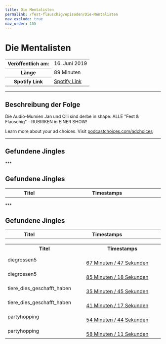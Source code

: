 ```yaml
---
title: Die Mentalisten
permalink: /fest-flauschig/episoden/Die-Mentalisten
nav_exclude: true
nav_order: 155
---
```


# Die Mentalisten
<table class="resp-table dcf-table dcf-table-responsive dcf-table-bordered dcf-table-striped dcf-w-100%">
                    <tbody>
                        <tr>
                            <th scope="row">Veröffentlich am:</th>
                            <td data-label="Veröffentlich am:">16. Juni 2019</td>
                        </tr>
                        <tr>
                            <th scope="row">Länge </th>
                            <td data-label="Länge ">89 Minuten</td>
                        </tr><tr>
                                <th scope="row">Spotify Link</th>
                                <td data-label="Spotify Link"><a href="https://open.spotify.com/episode/6Y8qNuR0Igi69wM5G9LJsf">Spotify Link</a></td>
                            </tr></tbody>
                </table>

***

## Beschreibung der Folge

<div>
Die Audio-Mumien Jan und Olli sind derbe in shape: ALLE "Fest &amp; Flauschig" - RUBRIKEN in EINER SHOW!<p> </p><p>Learn more about your ad choices. Visit <a href="https://podcastchoices.com/adchoices">podcastchoices.com/adchoices</a></p>  
</div>

***

## Gefundene Jingles

<table style="display: table;">
                                    <tr>
                                        <th class="tableColumnTitle">Titel</th>
                                        <th class="tableColumnTimestamps">Timestamps</th>
                                    </tr>
                                    ***

## Gefundene Jingles

<table style="display: table;">
                                    <tr>
                                        <th class="tableColumnTitle">Titel</th>
                                        <th class="tableColumnTimestamps">Timestamps</th>
                                    </tr>
                                    ***

## Gefundene Jingles

<table style="display: table;">
                                    <tr>
                                        <th class="tableColumnTitle">Titel</th>
                                        <th class="tableColumnTimestamps">Timestamps</th>
                                    </tr>
                                    <tr>
                                <td markdown="span"  class="tableColumnTitle">diegrossen5</td>
                                <td markdown="span" class="tableColumnTimestamps">
                                <br>
                                <a href="https://open.spotify.com/episode/6Y8qNuR0Igi69wM5G9LJsf?t=4067">
                                67 Minuten / 47 Sekunden</a>
                                </td></tr><tr>
                                <td markdown="span"  class="tableColumnTitle">diegrossen5</td>
                                <td markdown="span" class="tableColumnTimestamps">
                                <br>
                                <a href="https://open.spotify.com/episode/6Y8qNuR0Igi69wM5G9LJsf?t=5118">
                                85 Minuten / 18 Sekunden</a>
                                </td></tr><tr>
                                <td markdown="span"  class="tableColumnTitle">tiere_dies_geschafft_haben</td>
                                <td markdown="span" class="tableColumnTimestamps">
                                <br>
                                <a href="https://open.spotify.com/episode/6Y8qNuR0Igi69wM5G9LJsf?t=2145">
                                35 Minuten / 45 Sekunden</a>
                                </td></tr><tr>
                                <td markdown="span"  class="tableColumnTitle">tiere_dies_geschafft_haben</td>
                                <td markdown="span" class="tableColumnTimestamps">
                                <br>
                                <a href="https://open.spotify.com/episode/6Y8qNuR0Igi69wM5G9LJsf?t=2477">
                                41 Minuten / 17 Sekunden</a>
                                </td></tr><tr>
                                <td markdown="span"  class="tableColumnTitle">partyhopping</td>
                                <td markdown="span" class="tableColumnTimestamps">
                                <br>
                                <a href="https://open.spotify.com/episode/6Y8qNuR0Igi69wM5G9LJsf?t=3284">
                                54 Minuten / 44 Sekunden</a>
                                </td></tr><tr>
                                <td markdown="span"  class="tableColumnTitle">partyhopping</td>
                                <td markdown="span" class="tableColumnTimestamps">
                                <br>
                                <a href="https://open.spotify.com/episode/6Y8qNuR0Igi69wM5G9LJsf?t=3491">
                                58 Minuten / 11 Sekunden</a>
                                </td></tr></table>